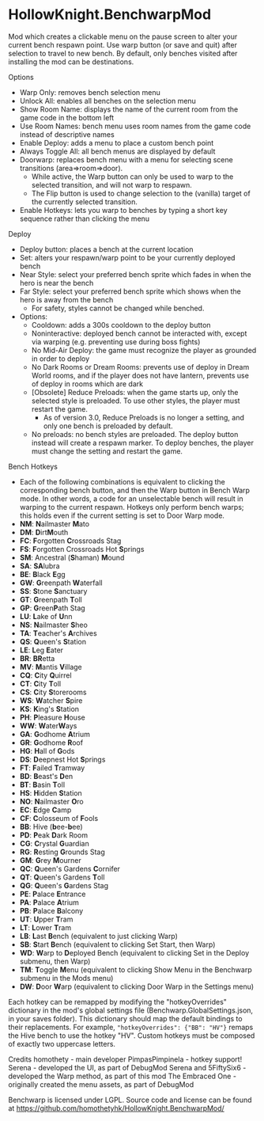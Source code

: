 # HollowKnight.BenchwarpMod

Mod which creates a clickable menu on the pause screen to alter your current bench respawn point. Use warp button (or save and quit) after selection to travel to new bench. By default, only benches visited after installing the mod can be destinations.

Options
- Warp Only: removes bench selection menu
- Unlock All: enables all benches on the selection menu
- Show Room Name: displays the name of the current room from the game code in the bottom left
- Use Room Names: bench menu uses room names from the game code instead of descriptive names
- Enable Deploy: adds a menu to place a custom bench point
- Always Toggle All: all bench menus are displayed by default
- Doorwarp: replaces bench menu with a menu for selecting scene transitions (area=>room=>door). 
	- While active, the Warp button can only be used to warp to the selected transition, and will not warp to respawn.
	- The Flip button is used to change selection to the (vanilla) target of the currently selected transition.
- Enable Hotkeys: lets you warp to benches by typing a short key sequence rather than clicking the menu

Deploy
- Deploy button: places a bench at the current location
- Set: alters your respawn/warp point to be your currently deployed bench
- Near Style: select your preferred bench sprite which fades in when the hero is near the bench
- Far Style: select your preferred bench sprite which shows when the hero is away from the bench
	- For safety, styles cannot be changed while benched.
- Options:
	- Cooldown: adds a 300s cooldown to the deploy button
	- Noninteractive: deployed bench cannot be interacted with, except via warping (e.g. preventing use during boss fights)
	- No Mid-Air Deploy: the game must recognize the player as grounded in order to deploy
	- No Dark Rooms or Dream Rooms: prevents use of deploy in Dream World rooms, and if the player does not have lantern, prevents use of deploy in rooms which are dark
	- [Obsolete] Reduce Preloads: when the game starts up, only the selected style is preloaded. To use other styles, the player must restart the game.
		- As of version 3.0, Reduce Preloads is no longer a setting, and only one bench is preloaded by default.
	- No preloads: no bench styles are preloaded. The deploy button instead will create a respawn marker. To deploy benches, the player must change the setting and restart the game.

Bench Hotkeys
- Each of the following combinations is equivalent to clicking the corresponding bench button, and then the Warp button in Bench Warp mode. In other words, a code for an unselectable bench will result in warping to the current respawn. Hotkeys only perform bench warps; this holds even if the current setting is set to Door Warp mode.
- **NM**: **N**ailmaster **M**ato
- **DM**: **D**irt**M**outh
- **FC**: **F**orgotten **C**rossroads Stag
- **FS**: **F**orgotten Crossroads Hot **S**prings
- **SM**: Ancestral (**S**haman) **M**ound
- **SA**: **SA**lubra
- **BE**: **B**lack **E**gg
- **GW**: **G**reenpath **W**aterfall
- **SS**: **S**tone **S**anctuary
- **GT**: **G**reenpath **T**oll
- **GP**: **G**reen**P**ath Stag
- **LU**: **L**ake of **U**nn
- **NS**: **N**ailmaster **S**heo
- **TA**: **T**eacher's **A**rchives
- **QS**: **Q**ueen's **S**tation
- **LE**: **L**eg **E**ater
- **BR**: **BR**etta
- **MV**: **M**antis **V**illage
- **CQ**: **C**ity **Q**uirrel
- **CT**: **C**ity **T**oll
- **CS**: **C**ity **S**torerooms
- **WS**: **W**atcher **S**pire
- **KS**: **K**ing's **S**tation
- **PH**: **P**leasure **H**ouse
- **WW**: **W**ater**W**ays
- **GA**: **G**odhome **A**trium
- **GR**: **G**odhome **R**oof
- **HG**: **H**all of **G**ods
- **DS**: **D**eepnest Hot **S**prings
- **FT**: **F**ailed **T**ramway
- **BD**: **B**east's **D**en
- **BT**: **B**asin **T**oll
- **HS**: **H**idden **S**tation
- **NO**: **N**ailmaster **O**ro
- **EC**: **E**dge **C**amp
- **CF**: **C**olosseum of **F**ools
- **BB**: Hive (**b**ee-**b**ee)
- **PD**: **P**eak **D**ark Room
- **CG**: **C**rystal **G**uardian
- **RG**: **R**esting **G**rounds Stag
- **GM**: **G**rey **M**ourner
- **QC**: **Q**ueen's Gardens **C**ornifer
- **QT**: **Q**ueen's Gardens **T**oll
- **QG**: **Q**ueen's **G**ardens Stag
- **PE**: **P**alace **E**ntrance
- **PA**: **P**alace **A**trium
- **PB**: **P**alace **B**alcony
- **UT**: **U**pper **T**ram
- **LT**: **L**ower **T**ram
- **LB**: **L**ast **B**ench (equivalent to just clicking Warp)
- **SB**: **S**tart **B**ench (equivalent to clicking Set Start, then Warp)
- **WD**: **W**arp to **D**eployed Bench (equivalent to clicking Set in the Deploy submenu, then Warp)
- **TM**: **T**oggle **M**enu (equivalent to clicking Show Menu in the Benchwarp submenu in the Mods menu)
- **DW**: **D**oor **W**arp (equivalent to clicking Door Warp in the Settings menu)

Each hotkey can be remapped by modifying the "hotkeyOverrides" dictionary in the
mod's global settings file (Benchwarp.GlobalSettings.json, in your saves folder). This dictionary
should map the default bindings to their replacements. For example, `"hotkeyOverrides": {"BB": "HV"}` remaps the Hive bench to use the hotkey "HV".
Custom hotkeys must be composed of exactly two uppercase letters. 

Credits
homothety - main developer
PimpasPimpinela - hotkey support!
Serena - developed the UI, as part of DebugMod
Serena and 5FiftySix6 - developed the Warp method, as part of this mod
The Embraced One - originally created the menu assets, as part of DebugMod

Benchwarp is licensed under LGPL. Source code and license can be found at https://github.com/homothetyhk/HollowKnight.BenchwarpMod/